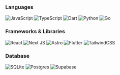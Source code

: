 ### Languages
![JavaScript](https://img.shields.io/badge/javascript-%23323330.svg?style=for-the-badge&logo=javascript&color=000) ![TypeScript](https://img.shields.io/badge/typescript-%23007ACC.svg?style=for-the-badge&logo=typescript&color=000) ![Dart](https://img.shields.io/badge/dart-%230175C2.svg?style=for-the-badge&logo=dart&color=000) ![Python](https://img.shields.io/badge/python-3670A0?style=for-the-badge&logo=python&color=000) ![Go](https://img.shields.io/badge/go-%2300ADD8.svg?style=for-the-badge&logo=go&color=000)
### Frameworks & Libraries
![React](https://img.shields.io/badge/react-%2320232a.svg?style=for-the-badge&logo=react&color=000) ![Next JS](https://img.shields.io/badge/Next-black?style=for-the-badge&logo=next.js&color=000) ![Astro](https://img.shields.io/badge/astro-%232C2052.svg?style=for-the-badge&logo=astro&color=000) ![Flutter](https://img.shields.io/badge/Flutter-%2302569B.svg?style=for-the-badge&logo=Flutter&color=000) ![TailwindCSS](https://img.shields.io/badge/tailwindcss-%2338B2AC.svg?style=for-the-badge&logo=tailwind-css&color=000)
### Database
![SQLite](https://img.shields.io/badge/sqlite-%2307405e.svg?style=for-the-badge&logo=sqlite&color=000) ![Postgres](https://img.shields.io/badge/postgres-%23316192.svg?style=for-the-badge&logo=postgresql&color=000) ![Supabase](https://img.shields.io/badge/Supabase-3ECF8E?style=for-the-badge&logo=supabase&color=000) 
